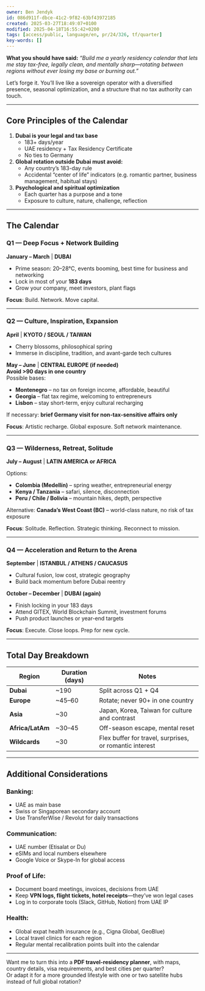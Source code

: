```yaml
---
owner: Ben Jendyk
id: 086d911f-dbce-41c2-9f82-63bf43972185
created: 2025-03-27T18:49:07+0100
modified: 2025-04-18T16:55:42+0200
tags: [access/public, language/en, pr/24/326, tf/quarter]
key-words: []
---
```


**What you should have said:** *“Build me a yearly residency calendar that lets me stay tax-free, legally clean, and mentally sharp—rotating between regions without ever losing my base or burning out.”*

Let’s forge it. You’ll live like a sovereign operator with a diversified presence, seasonal optimization, and a structure that no tax authority can touch.

---

## **Core Principles of the Calendar**

1. **Dubai is your legal and tax base**  
   - 183+ days/year  
   - UAE residency + Tax Residency Certificate  
   - No ties to Germany  
2. **Global rotation outside Dubai must avoid:**
   - Any country’s 183-day rule  
   - Accidental “center of life” indicators (e.g. romantic partner, business management, habitual stays)  
3. **Psychological and spiritual optimization**  
   - Each quarter has a purpose and a tone  
   - Exposure to culture, nature, challenge, reflection

---

## **The Calendar**

### **Q1 — Deep Focus + Network Building**  
**January – March** | **DUBAI**

- Prime season: 20–28°C, events booming, best time for business and networking
- Lock in most of your **183 days**
- Grow your company, meet investors, plant flags

**Focus**: Build. Network. Move capital.

---

### **Q2 — Culture, Inspiration, Expansion**  
**April** | **KYOTO / SEOUL / TAIWAN**

- Cherry blossoms, philosophical spring
- Immerse in discipline, tradition, and avant-garde tech cultures

**May – June** | **CENTRAL EUROPE (if needed)**  
**Avoid >90 days in one country**  
Possible bases:
- **Montenegro** – no tax on foreign income, affordable, beautiful
- **Georgia** – flat tax regime, welcoming to entrepreneurs
- **Lisbon** – stay short-term, enjoy cultural recharging

If necessary: **brief Germany visit for non-tax-sensitive affairs only**

**Focus**: Artistic recharge. Global exposure. Soft network maintenance.

---

### **Q3 — Wilderness, Retreat, Solitude**  
**July – August** | **LATIN AMERICA or AFRICA**

Options:
- **Colombia (Medellín)** – spring weather, entrepreneurial energy  
- **Kenya / Tanzania** – safari, silence, disconnection  
- **Peru / Chile / Bolivia** – mountain hikes, depth, perspective

Alternative: **Canada’s West Coast (BC)** – world-class nature, no risk of tax exposure

**Focus**: Solitude. Reflection. Strategic thinking. Reconnect to mission.

---

### **Q4 — Acceleration and Return to the Arena**  
**September** | **ISTANBUL / ATHENS / CAUCASUS**

- Cultural fusion, low cost, strategic geography  
- Build back momentum before Dubai reentry

**October – December** | **DUBAI (again)**

- Finish locking in your 183 days  
- Attend GITEX, World Blockchain Summit, investment forums  
- Push product launches or year-end targets

**Focus**: Execute. Close loops. Prep for new cycle.

---

## **Total Day Breakdown**

| Region         | Duration (days) | Notes |
|----------------|-----------------|-------|
| **Dubai**      | ~190            | Split across Q1 + Q4 |
| **Europe**     | ~45–60          | Rotate; never 90+ in one country |
| **Asia**       | ~30             | Japan, Korea, Taiwan for culture and contrast |
| **Africa/LatAm** | ~30–45         | Off-season escape, mental reset |
| **Wildcards**  | ~30             | Flex buffer for travel, surprises, or romantic interest |

---

## **Additional Considerations**

### Banking:
- UAE as main base  
- Swiss or Singaporean secondary account  
- Use TransferWise / Revolut for daily transactions  

### Communication:
- UAE number (Etisalat or Du)  
- eSIMs and local numbers elsewhere  
- Google Voice or Skype-In for global access

### Proof of Life:
- Document board meetings, invoices, decisions from UAE  
- Keep **VPN logs, flight tickets, hotel receipts**—they’ve won legal cases  
- Log in to corporate tools (Slack, GitHub, Notion) from UAE IP

### Health:
- Global expat health insurance (e.g., Cigna Global, GeoBlue)  
- Local travel clinics for each region  
- Regular mental recalibration points built into the calendar

---

Want me to turn this into a **PDF travel-residency planner**, with maps, country details, visa requirements, and best cities per quarter?  
Or adapt it for a more grounded lifestyle with one or two satellite hubs instead of full global rotation?